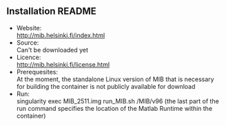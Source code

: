 ## Installation README

* Website:  
            http://mib.helsinki.fi/index.html
* Source:   
            Can't be downloaded yet
* Licence:  
            http://mib.helsinki.fi/license.html
* Prerequesites:     
            At the moment, the standalone Linux version of MIB that is necessary for building the container is not publicly available for download
* Run:      
            singularity exec MIB_2511.img run_MIB.sh /MIB/v96 (the last part of the run command specifies the location of the Matlab Runtime within the container)
